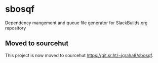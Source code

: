 # sbosqf

Dependency mangement and queue file generator for SlackBuilds.org repository

## Moved to sourcehut

This project is now moved to sourcehut https://git.sr.ht/~jgraha8/sbosqf.
